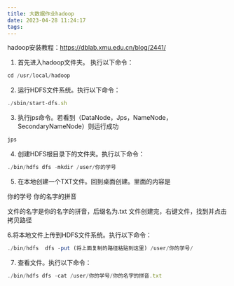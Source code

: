 ```yaml
---
title: 大数据作业hadoop
date: 2023-04-28 11:24:17
tags:
---
```


hadoop安装教程：https://dblab.xmu.edu.cn/blog/2441/

1. 首先进入hadoop文件夹。 执行以下命令：

``` javascript
cd /usr/local/hadoop
```
2. 运行HDFS文件系统。执行以下命令：

``` javascript
./sbin/start-dfs.sh
```

3. 执行jps命令。若看到（DataNode，Jps，NameNode，SecondaryNameNode）则运行成功

``` javascript
jps
```

4. 创建HDFS根目录下的文件夹。执行以下命令：

``` javascript
./bin/hdfs dfs -mkdir /user/你的学号
```

5. 在本地创建一个TXT文件。回到桌面创建。里面的内容是

你的学号
你的名字的拼音

文件的名字是你的名字的拼音，后缀名为.txt
文件创建完，右键文件，找到并点击拷贝路径

6.将本地文件上传到HDFS文件系统。执行以下命令：

``` javascript
./bin/hdfs  dfs -put (将上面复制的路径粘贴到这里) /user/你的学号/ 
```
7. 查看文件。执行以下命令：

``` javascript
./bin/hdfs dfs -cat /user/你的学号/你的名字的拼音.txt
```
